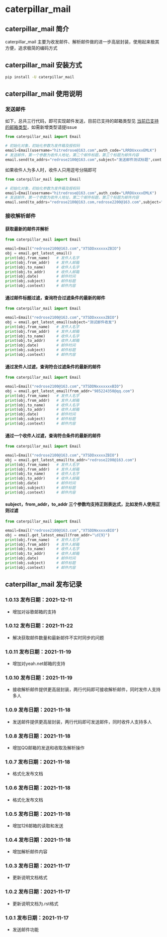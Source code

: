 # caterpillar_mail
## caterpillar_mail 简介
caterpillar_mail 主要为收发邮件、解析邮件做的进一步高层封装，使用起来极其方便，追求极简的编码方式

## caterpillar_mail 安装方式
```bash
pip install -U caterpillar_mail
```

## caterpillar_mail 使用说明

### 发送邮件
如下，总共三行代码，即可实现邮件发送，目前已支持的邮箱类型见 [当前已支持的邮箱类型](email_suffix_to_server.json)，如需新增类型请提issue
```python
from caterpillar_mail import Email

# 初始化对象，初始化参数为发件箱及授权码
email=Email(username="hitredrose@163.com",auth_code="LRRDUxxxxEMLK")  
# 发送邮件，第一个参数为收件人地址，第二个邮件标题，第三个标题为邮件内容
email.send(to_addrs="redrose2100@163.com",subject="发送邮件测试标题",context="你好啊\n哈哈哈\n我是用来测试邮件的！") 
```
如果收件人为多人时，收件人只用逗号分隔即可
```python
from caterpillar_mail import Email

# 初始化对象，初始化参数为发件箱及授权码
email=Email(username="hitredrose@163.com",auth_code="LRRDUxxxxEMLK")  
# 发送邮件，第一个参数为收件人地址，第二个邮件标题，第三个标题为邮件内容
email.send(to_addrs="redrose2100@163.com,redrose2200@163.com",subject="发送邮件测试标题",context="你好啊\n哈哈哈\n我是用来测试邮件的！") 
```

### 接收解析邮件
#### 获取最新的邮件并解析
```python
from caterpillar_mail import Email

email=Email("redrose2100@163.com","XTSDDxxxxxxZBIO")
obj = email.get_latest_email()
print(obj.from_name)   # 发件人名字
print(obj.from_addr)   # 发件人邮箱
print(obj.to_name)     # 收件人名字
print(obj.to_addr)     # 收件人邮箱
print(obj.date)        # 邮件时间
print(obj.subject)     # 邮件标题
print(obj.context)     # 邮件内容
```

#### 通过邮件标题过滤，查询符合过滤条件的最新的邮件
```python
from caterpillar_mail import Email

email=Email("redrose2100@163.com","XTSDDxxxxxZBIO")
obj = email.get_latest_email(subject="测试邮件收发")
print(obj.from_name)   # 发件人名字
print(obj.from_addr)   # 发件人邮箱
print(obj.to_name)     # 收件人名字
print(obj.to_addr)     # 收件人邮箱
print(obj.date)        # 邮件时间
print(obj.subject)     # 邮件标题
print(obj.context)     # 邮件内容

```
#### 通过发件人过滤，查询符合过滤条件的最新的邮件
```python
from caterpillar_mail import Email

email=Email("redrose2100@163.com","XTSDDNxxxxxxxBIO")
obj = email.get_latest_email(from_addr="985224350@qq.com")
print(obj.from_name)   # 发件人名字
print(obj.from_addr)   # 发件人邮箱
print(obj.to_name)     # 收件人名字
print(obj.to_addr)     # 收件人邮箱
print(obj.date)        # 邮件时间
print(obj.subject)     # 邮件标题
print(obj.context)     # 邮件内容
```

#### 通过一个收件人过滤，查询符合条件的最新的邮件
```python
from caterpillar_mail import Email

email=Email("redrose2100@163.com","XTSDDxxxxxZBIO")
obj = email.get_latest_email(to_addr="redrose2200@163.com")
print(obj.from_name)   # 发件人名字
print(obj.from_addr)   # 发件人邮箱
print(obj.to_name)     # 收件人名字
print(obj.to_addr)     # 收件人邮箱
print(obj.date)        # 邮件时间
print(obj.subject)     # 邮件标题
print(obj.context)     # 邮件内容

```
#### subject，from_addr，to_addr 三个参数均支持正则表达式，比如发件人使用正则过滤
```python
from caterpillar_mail import Email

email=Email("redrose2100@163.com","XTSDDNxxxxxBIO")
obj = email.get_latest_email(from_addr="\d{9}")
print(obj.from_name)   # 发件人名字
print(obj.from_addr)   # 发件人邮箱
print(obj.to_name)     # 收件人名字
print(obj.to_addr)     # 收件人邮箱
print(obj.date)        # 邮件时间
print(obj.subject)     # 邮件标题
print(obj.context)     # 邮件内容

```

## caterpillar_mail 发布记录

### 1.0.13  发布日期：2021-12-11
* 增加对谷歌邮箱的支持

### 1.0.12 发布日期：2021-11-22
* 解决获取邮件数量和最新邮件不实时同步的问题

### 1.0.11  发布日期：2021-11-19
* 增加对yeah.net邮箱的支持

### 1.0.10  发布日期：2021-11-19
* 接收解析邮件提供更高层封装，两行代码即可接收解析邮件，同时发件人支持多人

### 1.0.9  发布日期：2021-11-18
* 发送邮件提供更高层封装，两行代码即可发送邮件，同时收件人支持多人

### 1.0.8  发布日期：2021-11-18
* 增加QQ邮箱的发送和收取及解析操作

### 1.0.7  发布日期：2021-11-18
* 格式化发布文档

### 1.0.6  发布日期：2021-11-18
* 格式化发布文档

### 1.0.5  发布日期：2021-11-18
* 增加126邮箱的读取和发送

### 1.0.4  发布日期：2021-11-18
* 增加解析邮件内容

### 1.0.3  发布日期：2021-11-17
* 更新说明文档格式

### 1.0.2  发布日期：2021-11-17
* 更新说明文档为.rst格式

### 1.0.1  发布日期：2021-11-17
* 发送邮件功能